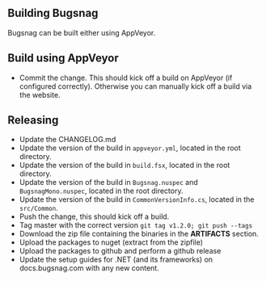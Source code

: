 Building Bugsnag
----------------

Bugsnag can be built either using AppVeyor.

Build using AppVeyor
--------------------

 * Commit the change. This should kick off a build on AppVeyor (if configured correctly). Otherwise you can manually kick off a build via the website.

Releasing
---------

* Update the CHANGELOG.md
* Update the version of the build in `appveyor.yml`, located in the root directory.
* Update the version of the build in `build.fsx`, located in the root directory.
* Update the version of the build in `Bugsnag.nuspec` and `BugsnagMono.nuspec`, located in the root directory.
* Update the version of the build in `CommonVersionInfo.cs`, located in the `src/Common`.
* Push the change, this should kick off a build.
* Tag master with the correct version `git tag v1.2.0; git push --tags`
* Download the zip file containing the binaries in the **ARTIFACTS** section.
* Upload the packages to nuget (extract from the zipfile)
* Upload the packages to github and perform a github release
* Update the setup guides for .NET (and its frameworks) on docs.bugsnag.com
  with any new content.
